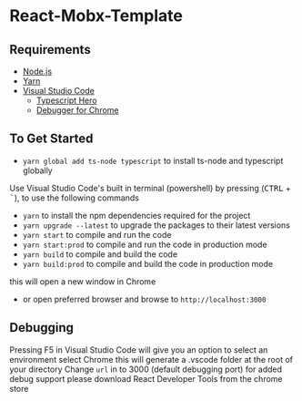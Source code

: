 # React-Mobx-Template

## Requirements

* [Node.js](https://nodejs.org/en/)
* [Yarn](https://yarnpkg.com/en/)
* [Visual Studio Code](https://code.visualstudio.com/)
    * [Typescript Hero](https://marketplace.visualstudio.com/items?itemName=rbbit.typescript-hero)
    * [Debugger for Chrome](https://marketplace.visualstudio.com/items?itemName=msjsdiag.debugger-for-chrome)

## To Get Started

* `yarn global add ts-node typescript` to install ts-node and typescript globally

Use Visual Studio Code's built in terminal (powershell) by pressing (<kbd>CTRL</kbd> + <kbd>`</kbd>), to use the following commands
* `yarn` to install the npm dependencies required for the project
* `yarn upgrade --latest` to upgrade the packages to their latest versions
* `yarn start` to compile and run the code
* `yarn start:prod` to compile and run the code in production mode
* `yarn build` to compile and build the code
* `yarn build:prod` to compile and build the code in production mode

this will open a new window in Chrome
* or open preferred browser and browse to `http://localhost:3000`

## Debugging

Pressing F5 in Visual Studio Code will give you an option to select an environment
select Chrome this will generate a .vscode folder at the root of your directory
Change `url` in to 3000 (default debugging port) for added debug support please download React Developer Tools from the chrome store